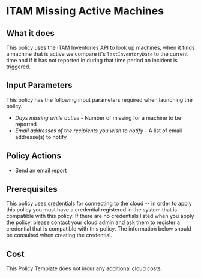 # ITAM Missing Active Machines

## What it does

This policy uses the ITAM Inventories API to look up machines, when it finds a machine that is active we compare it's `lastInventoryDate` to the current time and
if it has not reported in during that time period an incident is triggered.

## Input Parameters

This policy has the following input parameters required when launching the policy.

- *Days missing while active* - Number of missing for a machine to be reported
- *Email addresses of the recipients you wish to notify* - A list of email addresse(s) to notify

## Policy Actions

- Send an email report

## Prerequisites

This policy uses [credentials](https://docs.flexera.com/flexera/EN/Automation/ManagingCredentialsExternal.htm) for connecting to the cloud -- in order to apply this policy you must have a credential registered in the system that is compatible with this policy. If there are no credentials listed when you apply the policy, please contact your cloud admin and ask them to register a credential that is compatible with this policy. The information below should be consulted when creating the credential.

## Cost

This Policy Template does not incur any additional cloud costs.
